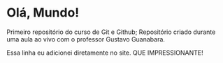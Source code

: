 # Olá, Mundo!
 Primeiro repositório do curso de Git e Github;
 Repositório criado durante uma aula ao vivo com o professor Gustavo Guanabara.

Essa linha eu adicionei diretamente no site. QUE IMPRESSIONANTE!
